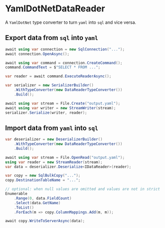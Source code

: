 # YamlDotNetDataReader

A `YamlDotNet` type converter to turn `yaml` into `sql` and vice versa.

## Export data from `sql` into `yaml`

```csharp
await using var connection = new SqlConnection("...");
await connection.OpenAsync();

await using var command = connection.CreateCommand();
command.CommandText = $"SELECT * FROM ...";

var reader = await command.ExecuteReaderAsync();

var serializer = new SerializerBuilder()
    .WithTypeConverter(new DataReaderTypeConverter())
    .Build();

await using var stream = File.Create("output.yaml");
await using var writer = new StreamWriter(stream);
serializer.Serialize(writer, reader);
```

## Import data from `yaml` into `sql`

```csharp
var deserializer = new DeserializerBuilder()
    .WithTypeConverter(new DataReaderTypeConverter())
    .Build();

await using var stream = File.OpenRead("output.yaml");
using var reader = new StreamReader(stream);
var data = deserializer.Deserialize<IDataReader>(reader);

var copy = new SqlBulkCopy("...");
copy.DestinationTableName = "...";

// optional: when null values are omitted and values are not in strict order
Enumerable
    .Range(0, data.FieldCount)
    .Select(data.GetName)
    .ToList()
    .ForEach(m => copy.ColumnMappings.Add(m, m));

await copy.WriteToServerAsync(data);
```